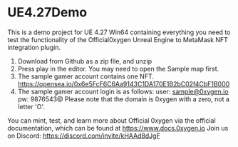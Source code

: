 # UE4.27Demo
This is a demo project for UE 4.27 Win64 containing everything you need to test the functionality of the Official0xygen Unreal Engine to MetaMask NFT integration plugin.

1. Download from Github as a zip file, and unzip
2. Press play in the editor. You may need to open the Sample map first.
3. The sample gamer account contains one NFT. https://opensea.io/0x6e5FcF6C6Aa9143C1DA170E1B2bC02f4CbF1B000 
4. The sample gamer account login is as follows: 
      user: sample@0xygen.io pw: 9876543@
      Please note that the domain is 0xygen with a zero, not a letter 'O'.
      
You can mint, test, and learn more about Official 0xygen via the official documentation, which can be found at https://www.docs.0xygen.io
Join us on Discord: https://discord.com/invite/kHAAd8dJgF
